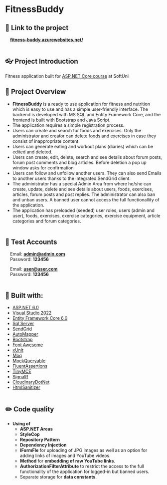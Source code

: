 # FitnessBuddy

## 🔗 **Link to the project**
&nbsp;&nbsp;&nbsp;&nbsp;**[fitness-buddy.azurewebsites.net/](https://fitness-buddy.azurewebsites.net/)**
<br/><br/>

## :eyeglasses: Project Introduction
<p>Fitness application built for <a href="https://softuni.bg/trainings/3601/asp-dot-net-core-february-2022">ASP.NET Core course</a> at SoftUni</p>

## 📝 Project Overview
-	**FitnessBuddy** is a ready to use application for fitness and nutrition which is easy to use and has a simple user-friendly interface. The backend is developed with MS SQL and Entity Framework Core, and the frontend is built with Bootstrap and Java Script.
-	The application requires a simple registration process.
-	Users can create and search for foods and exercises. Only the administrator and creator can delete foods and exercises in case they consist of inappropriate content.
-	Users can generate eating and workout plans (diaries) which can be edited and deleted.
-	Users can create, edit, delete, search and see details about forum posts, forum post comments and blog articles. Before deletion a pop up window asks for confirmation
-	Users can follow and unfollow another users. They can also send Emails to another users thanks to the integrated SendGrid client.
-	The administrator has a special Admin Area from where he/she can create, update, delete and see details about users, foods, exercises, articles, forum posts and post replies. The administrator can also ban and unban users. A banned user cannot access the full functionallity of the application.
-	The application has preloaded (seeded) user roles, users (admin and user), foods, exercises, exercise categories, exercise equipment, article categories and forum categories.
<br/><br/>

## 🧪 Test Accounts
&nbsp;&nbsp;&nbsp;&nbsp;Email: **admin@admin.com**  
&nbsp;&nbsp;&nbsp;&nbsp;Password: **123456**  

&nbsp;&nbsp;&nbsp;&nbsp;Email: **user@user.com**  
&nbsp;&nbsp;&nbsp;&nbsp;Password: **123456** 
<br/><br/>

## :hammer: Built with:
* [ASP.NET 6.0](https://github.com/dotnet/aspnetcore)
* [Visual Studio 2022](https://github.com/github/VisualStudio)
* [Entity Framework Core 6.0](https://github.com/dotnet/efcore)
* [Sql Server](https://www.microsoft.com/en-us/sql-server/sql-server-downloads)
* [SendGrid](https://github.com/sendgrid)
* [AutoMapper](https://github.com/AutoMapper/AutoMapper)
* [Bootstrap](https://github.com/twbs/bootstrap)
* [Font Awesome](https://fontawesome.com/)
* [xUnit](https://github.com/xunit/xunit)
* [Moq](https://github.com/moq/moq)
* [MockQueryable](https://github.com/romantitov/MockQueryable)
* [FluentAssertions](https://github.com/fluentassertions/fluentassertions)
* [TinyMCE](https://github.com/tinymce)
* [SignalR](https://github.com/SignalR/SignalR)
* [CloudinaryDotNet](https://github.com/cloudinary/CloudinaryDotNet)
* [HtmlSanitizer](https://github.com/mganss/HtmlSanitizer)
<br/><br/>

## :pencil2: Code quality 
- **Using of**
   * **ASP.NET Areas**
   * **StyleCop**
   * **Repository Pattern**
   * **Dependency Injection**
   * **IFormFle** for uploading of JPG images as well as an option for adding links of images and YouTube videos.
   * **Method** for **embedding of raw YouTube links**.
   * **AuthorizationFilterAttribute** to restrict the access to the full functionality of the application for logged-in but banned users.
   * Separate storage for **data constants**.
<br/><br/>
